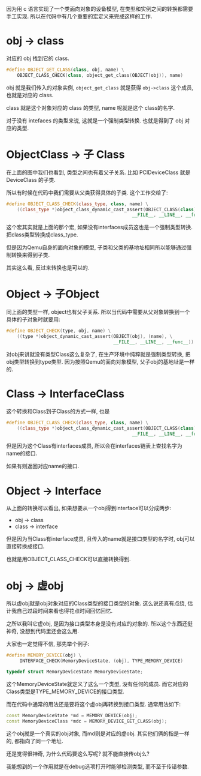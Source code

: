 因为用 c 语言实现了一个类面向对象的设备模型, 在类型和实例之间的转换都需要手工实现. 所以在代码中有几个重要的宏定义来完成这样的工作.

# obj -> class

对应的 obj 找到它的 class.

```cpp
#define OBJECT_GET_CLASS(class, obj, name) \
    OBJECT_CLASS_CHECK(class, object_get_class(OBJECT(obj)), name)
```

obj 就是我们传入的对象实例, `object_get_class` 就是获得 `obj->class` 这个成员, 也就是对应的 class.

class 就是这个对象对应的 class 的类型, name 呢就是这个 class的名字.

对于没有 intefaces 的类型来说, 这就是一个强制类型转换. 也就是得到了 obj 对应的类型.

# ObjectClass -> 子 Class

在上面的图中我们也看到, 类型之间也有着父子关系. 比如 PCIDeviceClass 就是 DeviceClass 的子类.

所以有时候在代码中我们需要从父类获得具体的子类. 这个工作交给了:

```cpp
#define OBJECT_CLASS_CHECK(class_type, class, name) \
    ((class_type *)object_class_dynamic_cast_assert(OBJECT_CLASS(class), (name), \
                                               __FILE__, __LINE__, __func__))
```

这个宏其实就是上面的那个宏, 如果没有interfaces成员这也是一个强制类型转换. 把class类型转换成class_type.

但是因为Qemu自身的面向对象的模型, 子类和父类的基地址相同所以能够通过强制转换来得到子类.

其实这么看, 反过来转换也是可以的.

# Object -> 子Object

同上面的类型一样, object也有父子关系. 所以当代码中需要从父对象转换到一个具体的子对象时就要用:

```cpp
#define OBJECT_CHECK(type, obj, name) \
    ((type *)object_dynamic_cast_assert(OBJECT(obj), (name), \
                                        __FILE__, __LINE__, __func__))
```

对obj来讲就没有类型Class这么复杂了, 在生产环境中纯粹就是强制类型转换, 把obj类型转换到type类型.
因为按照Qemu的面向对象模型, 父子obj的基地址是一样的.


# Class -> InterfaceClass

这个转换和Class到子Class的方式一样, 也是

```cpp
#define OBJECT_CLASS_CHECK(class_type, class, name) \
    ((class_type *)object_class_dynamic_cast_assert(OBJECT_CLASS(class), (name), \
                                               __FILE__, __LINE__, __func__))
```

但是因为这个Class有interfaces成员, 所以会在interfaces链表上查找名字为name的接口.

如果有则返回对应name的接口.

# Object -> Interface

从上面的转换可以看出, 如果想要从一个obj得到interface可以分成两步:

  * obj -> class
  * class -> interface

但是因为当Class有interface成员, 且传入的name就是接口类型的名字时, obj可以直接转换成接口.

也就是用OBJECT_CLASS_CHECK可以直接转换得到.

# obj -> 虚obj

所以虚obj就是obj对象对应的Class类型的接口类型的对象. 这么说还真有点绕, 估计我自己过段时间来看也得花点时间回忆回忆.

之所以我叫它虚obj, 是因为接口类型本身是没有对应的对象的. 所以这个东西还挺神奇, 没想到代码里还会这么用.

大家也一定觉得不信, 那先举个例子:

```cpp
#define MEMORY_DEVICE(obj) \
     INTERFACE_CHECK(MemoryDeviceState, (obj), TYPE_MEMORY_DEVICE)

typedef struct MemoryDeviceState MemoryDeviceState;
```

这个MemoryDeviceState就定义了这么一个类型, 没有任何的成员. 而它对应的Class类型是TYPE_MEMORY_DEVICE的接口类型.

而在代码中通常的用法还是要将这个虚obj再转换到接口类型. 通常用法如下:

```cpp
const MemoryDeviceState *md = MEMORY_DEVICE(obj);
const MemoryDeviceClass *mdc = MEMORY_DEVICE_GET_CLASS(obj);
```

这个obj就是一个真实的obj对象, 而md则是对应的虚obj. 其实他们俩的指是一样的, 都指向了同一个地址.

还是觉得很神奇, 为什么代码要这么写呢? 就不能直接传obj么?

我能想到的一个作用就是在debug选项打开时能够检测类型, 而不至于传错参数.
